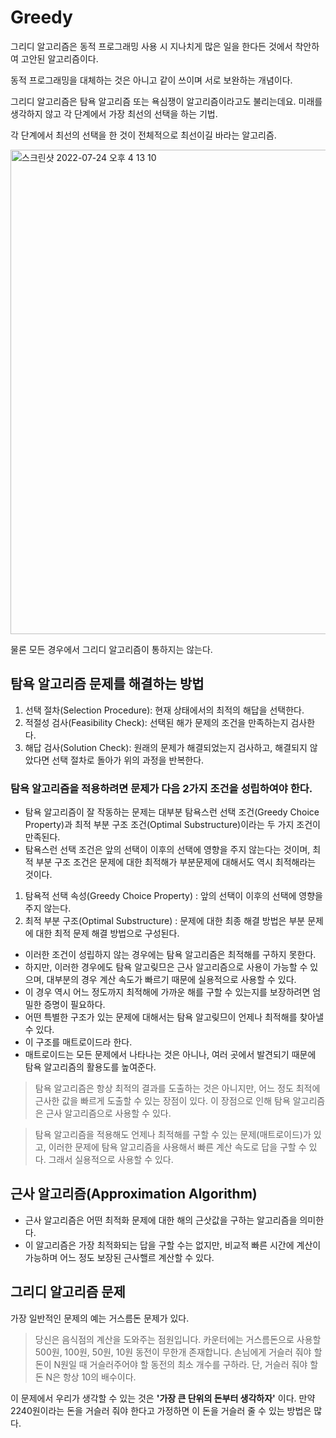 # Greedy
그리디 알고리즘은 동적 프로그래밍 사용 시 지나치게 많은 일을 한다든 것에서 착안하여 고안된 알고리즘이다.

동적 프로그래밍을 대체하는 것은 아니고 같이 쓰이며 서로 보완하는 개념이다.

그리디 알고리즘은 탐욕 알고리즘 또는 욕심쟁이 알고리즘이라고도 불리는데요. 미래를 생각하지 않고 각 단계에서 가장 최선의 선택을 하는 기법.

각 단계에서 최선의 선택을 한 것이 전체적으로 최선이길 바라는 알고리즘.

<img width="775" alt="스크린샷 2022-07-24 오후 4 13 10" src="https://user-images.githubusercontent.com/82895809/180636602-92d59045-70f5-4c66-a128-f7cdf23d3f67.png">

물론 모든 경우에서 그리디 알고리즘이 통하지는 않는다.

## 탐욕 알고리즘 문제를 해결하는 방법
1. 선택 절차(Selection Procedure): 현재 상태에서의 최적의 해답을 선택한다.
2. 적절성 검사(Feasibility Check): 선택된 해가 문제의 조건을 만족하는지 검사한다.
3. 해답 검사(Solution Check): 원래의 문제가 해결되었는지 검사하고, 해결되지 않았다면 선택 절차로 돌아가 위의 과정을 반복한다.

### 탐욕 알고리즘을 적용하려면 문제가 다음 2가지 조건을 성립하여야 한다.
* 탐욕 알고리즘이 잘 작동하는 문제는 대부분 탐욕스런 선택 조건(Greedy Choice Property)과 최적 부분 구조 조건(Optimal Substructure)이라는 두 가지 조건이 만족된다.
* 탐욕스런 선택 조건은 앞의 선택이 이후의 선택에 영향을 주지 않는다는 것이며, 최적 부분 구조 조건은 문제에 대한 최적해가 부분문제에 대해서도 역시 최적해라는 것이다.

1. 탐욕적 선택 속성(Greedy Choice Property) : 앞의 선택이 이후의 선택에 영향을 주지 않는다.
2. 최적 부분 구조(Optimal Substructure) : 문제에 대한 최종 해결 방법은 부분 문제에 대한 최적 문제 해결 방법으로 구성된다.

* 이러한 조건이 성립하지 않는 경우에는 탐욕 알고리즘은 최적해를 구하지 못한다.
* 하지만, 이러한 경우에도 탐욕 알고맂므은 근사 알고리즘으로 사용이 가능할 수 있으며, 대부분의 경우 계산 속도가 빠르기 때문에 실용적으로 사용할 수 있다.
* 이 경우 역시 어느 정도까지 최적해에 가까운 해를 구할 수 있는지를 보장하려면 엄밀한 증명이 필요하다.
* 어떤 특별한 구조가 있는 문제에 대해서는 탐욕 알고맂므이 언제나 최적해를 찾아낼 수 있다.
* 이 구조를 매트로이드라 한다.
* 매트로이드는 모든 문제에서 나타나는 것은 아니나, 여러 곳에서 발견되기 때문에 탐욕 알고리즘의 활용도를 높여준다.

> 탐욕 알고리즘은 항상 최적의 결과를 도출하는 것은 아니지만, 
> 어느 정도 최적에 근사한 값을 빠르게 도출할 수 있는 장점이 있다. 
> 이 장점으로 인해 탐욕 알고리즘은 근사 알고리즘으로 사용할 수 있다.

> 탐욕 알고리즘을 적용해도 언제나 최적해를 구할 수 있는 문제(매트로이드)가 있고, 
> 이러한 문제에 탐욕 알고리즘을 사용해서 빠른 계산 속도로 답을 구할 수 있다. 
> 그래서 실용적으로 사용할 수 있다.

## 근사 알고리즘(Approximation Algorithm)
* 근사 알고리즘은 어떤 최적화 문제에 대한 해의 근삿값을 구하는 알고리즘을 의미한다.
* 이 알고리즘은 가장 최적화되는 답을 구할 수는 없지만, 비교적 빠른 시간에 계산이 가능하며 어느 정도 보장된 근사핼르 계산할 수 있다.

## 그리디 알고리즘 문제
가장 일반적인 문제의 예는 거스름돈 문제가 있다.

> 당신은 음식점의 계산을 도와주는 점원입니다. 
> 카운터에는 거스름돈으로 사용할 500원, 100원, 50원, 10원 동전이 무한개 존재합니다. 
> 손님에게 거슬러 줘야 할 돈이 N원일 때 거슬러주어야 할 동전의 최소 개수를 구하라. 
> 단, 거슬러 줘야 할 돈 N은 항상 10의 배수이다.

이 문제에서 우리가 생각할 수 있는 것은 **'가장 큰 단위의 돈부터 생각하자'** 이다. 만약 2240원이라는 돈을 거슬러 줘야 한다고 가정하면 이 돈을 거슬러 줄 수 있는 방법은 많다.
